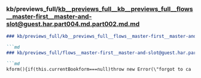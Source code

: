 ### kb/previews_full/kb__previews_full__kb__previews_full__flows__master-first__master-and-slot@guest.har.part004.md.part002.md.md

```md
### kb/previews_full/kb__previews_full__flows__master-first__master-and-slot@guest.har.part004.md.part002.md

```md
### kb/previews_full/flows__master-first__master-and-slot@guest.har.part004.md (part 002)

```md
kform(){if(this.currentBookform===null)throw new Error(\"forgot to ca
```

```

```

```
